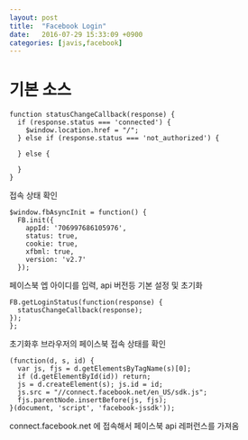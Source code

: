 ```yaml
---
layout: post
title:  "Facebook Login"
date:   2016-07-29 15:33:09 +0900
categories: [javis,facebook]
---
```


# 기본 소스
```
function statusChangeCallback(response) {
  if (response.status === 'connected') {
    $window.location.href = "/";
  } else if (response.status === 'not_authorized') {

  } else {

  }
}
```
접속 상태 확인


```
$window.fbAsyncInit = function() {
  FB.init({
    appId: '706997686105976',
    status: true,
    cookie: true,
    xfbml: true,
    version: 'v2.7'
  });
  ```
페이스북 엡 아이디를 입력, api 버전등 기본 설정 및 초기화

  ```
  FB.getLoginStatus(function(response) {
    statusChangeCallback(response);
  });
};
```
초기화후 브라우저의 페이스북 접속 상태를 확인

```
(function(d, s, id) {
  var js, fjs = d.getElementsByTagName(s)[0];
  if (d.getElementById(id)) return;
  js = d.createElement(s); js.id = id;
  js.src = "//connect.facebook.net/en_US/sdk.js";
  fjs.parentNode.insertBefore(js, fjs);
}(document, 'script', 'facebook-jssdk'));
```
connect.facebook.net 에 접속해서 페이스북 api 레퍼런스를 가져옴
